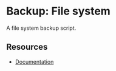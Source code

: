 # Backup: File system

A file system backup script.

## Resources

- [Documentation](https://lib.onl/ru/2025/05/302e6636-dc21-5585-9bc9-b8dd757b6ee1/)
